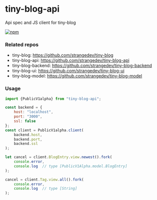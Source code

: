 # tiny-blog-api

Api spec and JS client for tiny-blog

[![npm](https://img.shields.io/npm/v/tiny-blog-api.svg)](https://www.npmjs.com/package/tiny-blog-api)

### Related repos

 - tiny-blog: https://github.com/strangedev/tiny-blog 
 - tiny-blog-api: https://github.com/strangedev/tiny-blog-api
 - tiny-blog-backend: https://github.com/strangedev/tiny-blog-backend
 - tiny-blog-ui: https://github.com/strangedev/tiny-blog-ui
 - tiny-blog-model: https://github.com/strangedev/tiny-blog-model

### Usage

```javascript
import {PublicV1alpha} from "tiny-blog-api";

const backend = {
    host: "localhost",
    port: "3000",
    ssl: false
};
const client = PublicV1alpha.client(
    backend.host,
    backend.port,
    backend.ssl
);

let cancel = client.BlogEntry.view.newest().fork(
    console.error,
    console.log  // type [PublicV1Alpha.model.BlogEntry]
);

cancel = client.Tag.view.all().fork(
    console.error,
    console.log  // type [String]
);
```
